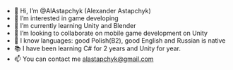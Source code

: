 - 👋 Hi, I’m @AlAstapchyk (Alexander Astapchyk)
- 👀 I’m interested in game developing
- 🌱 I’m currently learning Unity and Blender
- 💞️ I’m looking to collaborate on mobile game development on Unity
- 📖 I know languages: good Polish(B2), good English and Russian is native
- 📚 I have been learning C# for 2 years and Unity for year.
- 📫 You can contact me alastapchyk@gmail.com

<!---
AlAstapchyk/AlAstapchyk is a ✨ special ✨ repository because its `README.md` (this file) appears on your GitHub profile.
You can click the Preview link to take a look at your changes.
--->
